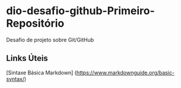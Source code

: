 # dio-desafio-github-Primeiro-Repositório
Desafio de projeto sobre Git/GitHub

## Links Úteis
[Sintaxe Básica Markdown] (https://www.markdownguide.org/basic-syntax/)
